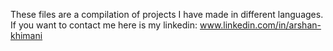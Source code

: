 These files are a compilation of projects I have made in different languages. If you want to contact me here is my linkedin: www.linkedin.com/in/arshan-khimani
